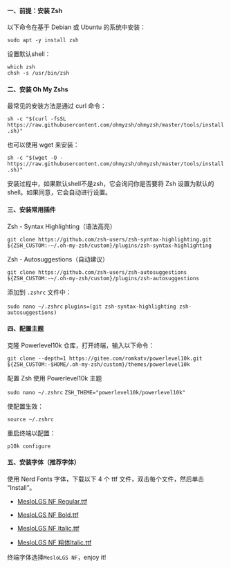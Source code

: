 #### 一、前提：安装 Zsh
以下命令在基于 Debian 或 Ubuntu 的系统中安装：

```sudo apt -y install zsh```

设置默认shell：

```
which zsh
chsh -s /usr/bin/zsh
```

#### 二、安装 Oh My Zshs
最常见的安装方法是通过 curl 命令：

```sh -c "$(curl -fsSL https://raw.githubusercontent.com/ohmyzsh/ohmyzsh/master/tools/install.sh)"```

也可以使用 wget 来安装：

```sh -c "$(wget -O - https://raw.githubusercontent.com/ohmyzsh/ohmyzsh/master/tools/install.sh)"```

安装过程中，如果默认shell不是zsh，它会询问你是否要将 Zsh 设置为默认的 shell。如果同意，它会自动进行设置。

#### 三、安装常用插件

Zsh - Syntax Highlighting（语法高亮）

```git clone https://github.com/zsh-users/zsh-syntax-highlighting.git ${ZSH_CUSTOM:-~/.oh-my-zsh/custom}/plugins/zsh-syntax-highlighting```

Zsh - Autosuggestions（自动建议）

```git clone https://github.com/zsh-users/zsh-autosuggestions ${ZSH_CUSTOM:-~/.oh-my-zsh/custom}/plugins/zsh-autosuggestions```

添加到 `.zshrc` 文件中：

```sudo nano ~/.zshrc```
```plugins=(git zsh-syntax-highlighting zsh-autosuggestions)```

#### 四、配置主题

克隆 Powerlevel10k 仓库，打开终端，输入以下命令：

```git clone --depth=1 https://gitee.com/romkatv/powerlevel10k.git ${ZSH_CUSTOM:-$HOME/.oh-my-zsh/custom}/themes/powerlevel10k```

配置 Zsh 使用 Powerlevel10k 主题

```sudo nano ~/.zshrc```
```ZSH_THEME="powerlevel10k/powerlevel10k"```

使配置生效：

```source ~/.zshrc```

重启终端以配置：

```p10k configure```

#### 五、安装字体（推荐字体）

使用 Nerd Fonts 字体，下载以下 4 个 ttf 文件，双击每个文件，然后单击 “Install”。

  - [MesloLGS NF Regular.ttf](https://github.com/romkatv/powerlevel10k-media/raw/master/MesloLGS%20NF%20Regular.ttf)

  - [MesloLGS NF Bold.ttf](https://github.com/romkatv/powerlevel10k-media/raw/master/MesloLGS%20NF%20Bold.ttf)

  - [MesloLGS NF Italic.ttf](https://github.com/romkatv/powerlevel10k-media/raw/master/MesloLGS%20NF%20Italic.ttf)

  - [MesloLGS NF 粗体Italic.ttf](https://github.com/romkatv/powerlevel10k-media/raw/master/MesloLGS%20NF%20Bold%20Italic.ttf)

终端字体选择`MesloLGS NF`，enjoy it!
